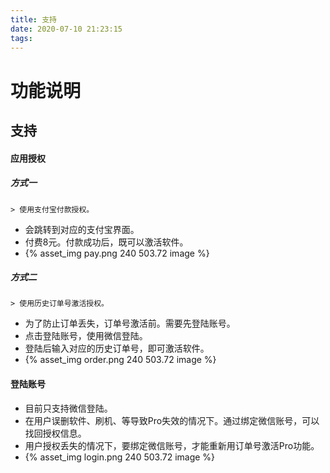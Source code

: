 ```yaml
---
title: 支持
date: 2020-07-10 21:23:15
tags:
---
```

# 功能说明
## 支持

#### 应用授权
##### 方式一
    > 使用支付宝付款授权。
* 会跳转到对应的支付宝界面。
* 付费8元。付款成功后，既可以激活软件。
* {% asset_img pay.png 240 503.72 image %}

##### 方式二
    > 使用历史订单号激活授权。
* 为了防止订单丢失，订单号激活前。需要先登陆账号。
* 点击登陆账号，使用微信登陆。
* 登陆后输入对应的历史订单号，即可激活软件。
* {% asset_img order.png 240 503.72 image %}


#### 登陆账号
* 目前只支持微信登陆。
* 在用户误删软件、刷机、等导致Pro失效的情况下。通过绑定微信账号，可以找回授权信息。
* 用户授权丢失的情况下，要绑定微信账号，才能重新用订单号激活Pro功能。
* {% asset_img login.png 240 503.72 image %}
